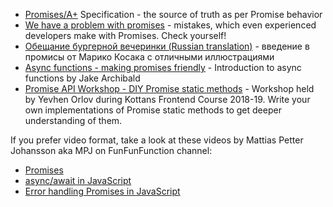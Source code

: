 - [Promises/A+](https://promisesaplus.com/) Specification - the source of truth as per Promise behavior
- [We have a problem with promises](https://pouchdb.com/2015/05/18/we-have-a-problem-with-promises.html) - mistakes, which even experienced developers make with Promises. Check yourself!
- [Обещание бургерной вечеринки (Russian translation)](https://medium.com/web-standards/%D0%BE%D0%B1%D0%B5%D1%89%D0%B0%D0%BD%D0%B8%D0%B5-%D0%B1%D1%83%D1%80%D0%B3%D0%B5%D1%80%D0%BD%D0%BE%D0%B9-%D0%B2%D0%B5%D1%87%D0%B5%D1%80%D0%B8%D0%BD%D0%BA%D0%B8-b0ed209809ab) - введение в промисы от Марико Косака с отличными иллюстрациями
- [Async functions - making promises friendly](https://developers.google.com/web/fundamentals/primers/async-functions) - Introduction to async functions by Jake Archibald
- [Promise API Workshop - DIY Promise static methods](https://github.com/kottans/promise-api-workshop) - Workshop held by Yevhen Orlov during Kottans Frontend Course 2018-19. Write your own implementations of Promise static methods to get deeper understanding of them.

If you prefer video format, take a look at these videos by Mattias Petter Johansson aka MPJ on FunFunFunction channel:
- [Promises](https://www.youtube.com/watch?v=2d7s3spWAzo)
- [async/await in JavaScript](https://www.youtube.com/watch?v=568g8hxJJp4)
- [Error handling Promises in JavaScript ](https://www.youtube.com/watch?v=f8IgdnYIwOU)